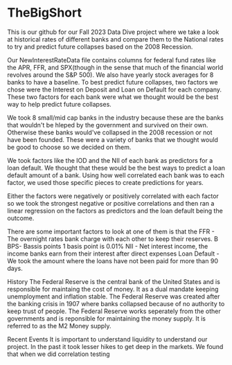 # TheBigShort
This is our github for our Fall 2023 Data Dive project where we take a look at historical rates of different banks and compare them to the National rates to try and predict future collapses based on the 2008 Recession.


Our NewInterestRateData file contains columns for federal fund rates like the APR, FFR, and SPX(though in the sense that much of the financial world revolves around the S&P 500). We also have yearly stock averages for 8 banks to have a baseline. To best predict future collapses, two factors we chose were the Interest on Deposit and Loan on Default for each company. These two factors for each bank were what we thought would be the best way to help predict future collapses. 


We took 8 small/mid cap banks in the industry because these are the banks that wouldn't be hleped by the government and survived on their own. Otherwise these banks would've collapsed in the 2008 recession or not have been founded. These were a variety of banks that we thought would be good to choose so we decided on them.


We took factors like the IOD and the NII of each bank as predictors for a loan default. We thought that these would be the best ways to predict a loan default amount of a bank. Using how well correlated each bank was to each factor, we used those specific pieces to create predictions for years.


Either the factors were negatively or positively correlated with each factor so we took the strongest negative or positive correlations and then ran a linear regression on the factors as predictors and the loan default being the outcome.

There are some important factors to look at one of them is that the 
FFR - The overnight rates bank charge with each other to keep their reserves. B
BPS- Bassis points 1 basis point is 0.01%
NII - Net interest income, the income banks earn from their interest after direct expenses
Loan Default - We took the amount where the loans have not been paid for more than 90 days.

History
The Federal Reserve is the central bank of the United States and is responsible for maintaing the cost of money. It as a dual mandate keeping unemployment and inflation stable. The Federal Reserve was created after the banking crisis in 1907 where banks collapsed because of no authority to keep trust of people. The Federal Reserve works seperately from the other governments and is reponsible for maintaining the money supply. It is referred to as the M2 Money supply.

Recent Events
It is important to understand liquidity to understand our project. In the past it took lesser hikes to get deep in the markets. We found that when we did correlation testing 
